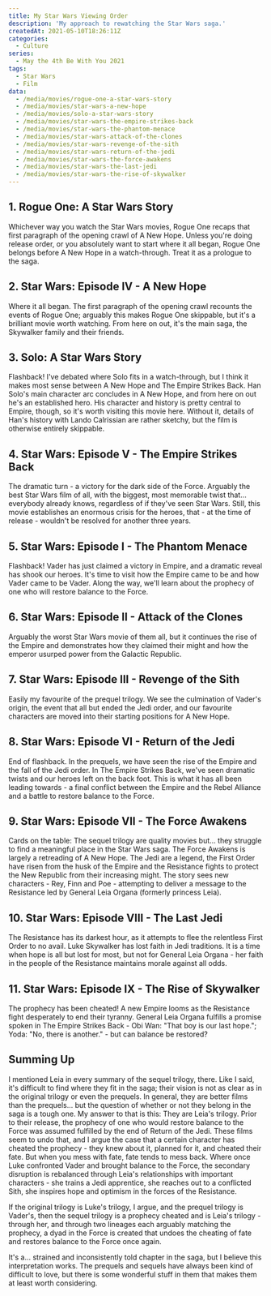 ```yaml
---
title: My Star Wars Viewing Order
description: 'My approach to rewatching the Star Wars saga.'
createdAt: 2021-05-10T18:26:11Z
categories:
  - Culture
series:
  - May the 4th Be With You 2021
tags:
  - Star Wars
  - Film
data:
  - /media/movies/rogue-one-a-star-wars-story
  - /media/movies/star-wars-a-new-hope
  - /media/movies/solo-a-star-wars-story
  - /media/movies/star-wars-the-empire-strikes-back
  - /media/movies/star-wars-the-phantom-menace
  - /media/movies/star-wars-attack-of-the-clones
  - /media/movies/star-wars-revenge-of-the-sith
  - /media/movies/star-wars-return-of-the-jedi
  - /media/movies/star-wars-the-force-awakens
  - /media/movies/star-wars-the-last-jedi
  - /media/movies/star-wars-the-rise-of-skywalker
---
```


## 1. Rogue One: A Star Wars Story

<MediaCard id='rogue-one-a-star-wars-story' item='/media/movies/rogue-one-a-star-wars-story'></MediaCard>

Whichever way you watch the Star Wars movies, Rogue One recaps that first paragraph of the opening crawl of A New Hope. Unless you're doing release order, or you absolutely want to start where it all began, Rogue One belongs before A New Hope in a watch-through. Treat it as a prologue to the saga.

## 2. Star Wars: Episode IV - A New Hope

<MediaCard id='star-wars-a-new-hope' item='/media/movies/star-wars-a-new-hope'></MediaCard>

Where it all began. The first paragraph of the opening crawl recounts the events of Rogue One; arguably this makes Rogue One skippable, but it's a brilliant movie worth watching. From here on out, it's the main saga, the Skywalker family and their friends.

## 3. Solo: A Star Wars Story

<MediaCard id='solo-a-star-wars-story' item='/media/movies/solo-a-star-wars-story'></MediaCard>

Flashback! I've debated where Solo fits in a watch-through, but I think it makes most sense between A New Hope and The Empire Strikes Back. Han Solo's main character arc concludes in A New Hope, and from here on out he's an established hero. His character and history is pretty central to Empire, though, so it's worth visiting this movie here. Without it, details of Han's history with Lando Calrissian are rather sketchy, but the film is otherwise entirely skippable.

## 4. Star Wars: Episode V - The Empire Strikes Back

<MediaCard id='star-wars-the-empire-strikes-back' item='/media/movies/star-wars-the-empire-strikes-back'></MediaCard>

The dramatic turn - a victory for the dark side of the Force. Arguably the best Star Wars film of all, with the biggest, most memorable twist that... everybody already knows, regardless of if they've seen Star Wars. Still, this movie establishes an enormous crisis for the heroes, that - at the time of release - wouldn't be resolved for another three years.

## 5. Star Wars: Episode I - The Phantom Menace

<MediaCard id='star-wars-the-phantom-menace' item='/media/movies/star-wars-the-phantom-menace'></MediaCard>

Flashback! Vader has just claimed a victory in Empire, and a dramatic reveal has shook our heroes. It's time to visit how the Empire came to be and how Vader came to be Vader. Along the way, we'll learn about the prophecy of one who will restore balance to the Force.

## 6. Star Wars: Episode II - Attack of the Clones

<MediaCard id='star-wars-attack-of-the-clones' item='/media/movies/star-wars-attack-of-the-clones'></MediaCard>

Arguably the worst Star Wars movie of them all, but it continues the rise of the Empire and demonstrates how they claimed their might and how the emperor usurped power from the Galactic Republic.

## 7. Star Wars: Episode III - Revenge of the Sith

<MediaCard id='star-wars-revenge-of-the-sith' item='/media/movies/star-wars-revenge-of-the-sith'></MediaCard>

Easily my favourite of the prequel trilogy. We see the culmination of Vader's origin, the event that all but ended the Jedi order, and our favourite characters are moved into their starting positions for A New Hope.

## 8. Star Wars: Episode VI - Return of the Jedi

<MediaCard id='star-wars-return-of-the-jedi' item='/media/movies/star-wars-return-of-the-jedi'></MediaCard>

End of flashback. In the prequels, we have seen the rise of the Empire and the fall of the Jedi order. In The Empire Strikes Back, we've seen dramatic twists and our heroes left on the back foot. This is what it has all been leading towards - a final conflict between the Empire and the Rebel Alliance and a battle to restore balance to the Force.

## 9. Star Wars: Episode VII - The Force Awakens

<MediaCard id='star-wars-the-force-awakens' item='/media/movies/star-wars-the-force-awakens'></MediaCard>

Cards on the table: The sequel trilogy are quality movies but... they struggle to find a meaningful place in the Star Wars saga. The Force Awakens is largely a retreading of A New Hope. The Jedi are a legend, the First Order have risen from the husk of the Empire and the Resistance fights to protect the New Republic from their increasing might. The story sees new characters - Rey, Finn and Poe - attempting to deliver a message to the Resistance led by General Leia Organa (formerly princess Leia).

## 10. Star Wars: Episode VIII - The Last Jedi

<MediaCard id='star-wars-the-last-jedi' item='/media/movies/star-wars-the-last-jedi'></MediaCard>

The Resistance has its darkest hour, as it attempts to flee the relentless First Order to no avail. Luke Skywalker has lost faith in Jedi traditions. It is a time when hope is all but lost for most, but not for General Leia Organa - her faith in the people of the Resistance maintains morale against all odds.

## 11. Star Wars: Episode IX - The Rise of Skywalker

<MediaCard id='star-wars-the-rise-of-skywalker' item='/media/movies/star-wars-the-rise-of-skywalker'></MediaCard>

The prophecy has been cheated! A new Empire looms as the Resistance fight desperately to end their tyranny. General Leia Organa fulfills a promise spoken in The Empire Strikes Back - Obi Wan: "That boy is our last hope."; Yoda: "No, there is another." - but can balance be restored?

## Summing Up

I mentioned Leia in every summary of the sequel trilogy, there. Like I said, it's difficult to find where they fit in the saga; their vision is not as clear as in the original trilogy or even the prequels. In general, they are better films than the prequels... but the question of whether or not they belong in the saga is a tough one. My answer to that is this: They are Leia's trilogy. Prior to their release, the prophecy of one who would restore balance to the Force was assumed fulfilled by the end of Return of the Jedi. These films seem to undo that, and I argue the case that a certain character has cheated the prophecy - they knew about it, planned for it, and cheated their fate. But when you mess with fate, fate tends to mess back. Where once Luke confronted Vader and brought balance to the Force, the secondary disruption is rebalanced through Leia's relationships with important characters - she trains a Jedi apprentice, she reaches out to a conflicted Sith, she inspires hope and optimism in the forces of the Resistance.

If the original trilogy is Luke's trilogy, I argue, and the prequel trilogy is Vader's, then the sequel trilogy is a prophecy cheated and is Leia's trilogy - through her, and through two lineages each arguably matching the prophecy, a dyad in the Force is created that undoes the cheating of fate and restores balance to the Force once again.

It's a... strained and inconsistently told chapter in the saga, but I believe this interpretation works. The prequels and sequels have always been kind of difficult to love, but there is some wonderful stuff in them that makes them at least worth considering.